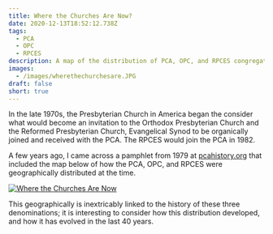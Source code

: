 ```yaml
---
title: Where the Churches Are Now?
date: 2020-12-13T18:52:12.738Z
tags:
  - PCA
  - OPC
  - RPCES
description: A map of the distribution of PCA, OPC, and RPCES congregations in 1979.
images:
  - /images/wherethechurchesare.JPG
draft: false
short: true
---
```

In the late 1970s, the Presbyterian Church in America began the consider what would become an invitation to the Orthodox Presbyterian Church and the Reformed Presbyterian Church, Evangelical Synod to be organically joined and received with the PCA. The RPCES would join the PCA in 1982.

A few years ago, I came across a pamphlet from 1979 at [pcahistory.org](http://pcahistory.org/) that included the map below of how the PCA, OPC, and RPCES were geographically distributed at the time. 

[![Where the Churches Are Now](/images/wherethechurchesare.JPG)](/images/wherethechurchesare.JPG)

This geographically is inextricably linked to the history of these three denominations; it is interesting to consider how this distribution developed, and how it has evolved in the last 40 years.